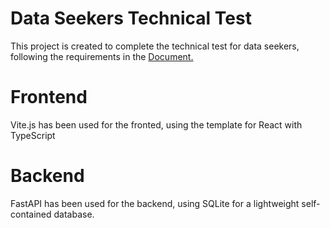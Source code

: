 # Data Seekers Technical Test

This project is created to complete the technical test for data seekers, following the requirements in the [Document.](test.pdf)

# Frontend

Vite.js has been used for the fronted, using the template for React with TypeScript

# Backend

FastAPI has been used for the backend, using SQLite for a lightweight self-contained database.
